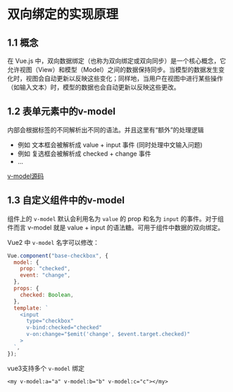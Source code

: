 # 双向绑定的实现原理

## 1.1 概念
在 Vue.js 中，双向数据绑定（也称为双向绑定或双向同步）是一个核心概念，它允许视图（View）和模型（Model）之间的数据保持同步。当模型的数据发生变化时，视图会自动更新以反映这些变化；同样地，当用户在视图中进行某些操作（如输入文本）时，模型的数据也会自动更新以反映这些更改。

## 1.2 表单元素中的v-model

内部会根据标签的不同解析出不同的语法。并且这里有“额外”的处理逻辑

- 例如 文本框会被解析成 value + input 事件 (同时处理中文输入问题)
- 例如 复选框会被解析成 checked + change 事件
- ...

<Bookmark>[v-model源码](https://github1s.com/vuejs/core/blob/HEAD/packages/runtime-dom/src/directives/vModel.ts#L45-L46)</Bookmark>

## 1.3 自定义组件中的v-model

组件上的 `v-model` 默认会利用名为 `value` 的 prop 和名为 `input` 的事件。对于组件而言 v-model 就是 value + input 的语法糖。可用于组件中数据的双向绑定。

Vue2 中 `v-model` 名字可以修改：
```js
Vue.component("base-checkbox", {
  model: {
    prop: "checked",
    event: "change",
  },
  props: {
    checked: Boolean,
  },
  template: `
    <input
      type="checkbox"
      v-bind:checked="checked"
      v-on:change="$emit('change', $event.target.checked)"
    >
  `,
});
```

vue3支持多个 `v-model` 绑定

```vue
<my v-model:a="a" v-model:b="b" v-model:c="c"></my>
```